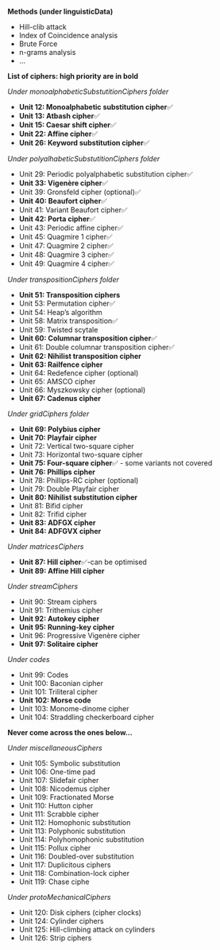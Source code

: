 **Methods (under linguisticData)**
- Hill-clib attack
- Index of Coincidence analysis
- Brute Force
- n-grams analysis
- ...

**List of ciphers: high priority are in bold**

_Under monoalphabeticSubstutitionCiphers folder_
- **Unit 12: Monoalphabetic substitution cipher**✅
- **Unit 13: Atbash cipher**✅
- **Unit 15: Caesar shift cipher**✅
- **Unit 22: Affine cipher**✅
- **Unit 26: Keyword substitution cipher**✅

_Under polyalhabeticSubstutitionCiphers folder_ 
- Unit 29: Periodic polyalphabetic substitution cipher✅
- **Unit 33: Vigenère cipher**✅
- Unit 39: Gronsfeld cipher (optional)✅
- **Unit 40: Beaufort cipher**✅
- Unit 41: Variant Beaufort cipher✅
- **Unit 42: Porta cipher**✅
- Unit 43: Periodic affine cipher✅
- Unit 45: Quagmire 1 cipher✅
- Unit 47: Quagmire 2 cipher✅
- Unit 48: Quagmire 3 cipher✅
- Unit 49: Quagmire 4 cipher✅

_Under transpositionCiphers folder_
- **Unit 51: Transposition ciphers**
- Unit 53: Permutation cipher✅
- Unit 54: Heap’s algorithm
- Unit 58: Matrix transposition✅
- Unit 59: Twisted scytale
- **Unit 60: Columnar transposition cipher**✅
- Unit 61: Double columnar transposition cipher✅
- **Unit 62: Nihilist transposition cipher**
- **Unit 63: Railfence cipher**
- Unit 64: Redefence cipher (optional)
- Unit 65: AMSCO cipher
- Unit 66: Myszkowsky cipher (optional)
- **Unit 67: Cadenus cipher**

_Under gridCiphers folder_
- **Unit 69: Polybius cipher**
- **Unit 70: Playfair cipher**
- Unit 72: Vertical two-square cipher
- Unit 73: Horizontal two-square cipher
- **Unit 75: Four-square cipher**✅ - some variants not covered
- **Unit 76: Phillips cipher**
- Unit 78: Phillips-RC cipher (optional)
- Unit 79: Double Playfair cipher
- **Unit 80: Nihilist substitution cipher**
- Unit 81: Bifid cipher
- Unit 82: Trifid cipher
- **Unit 83: ADFGX cipher**
- **Unit 84: ADFGVX cipher**

_Under matricesCiphers_
- **Unit 87: Hill cipher**✅-can be optimised
- **Unit 89: Affine Hill cipher**

_Under streamCiphers_
- Unit 90: Stream ciphers
- Unit 91: Trithemius cipher
- **Unit 92: Autokey cipher**
- **Unit 95: Running-key cipher**
- Unit 96: Progressive Vigenère cipher
- **Unit 97: Solitaire cipher**

_Under codes_
- Unit 99: Codes
- Unit 100: Baconian cipher
- Unit 101: Triliteral cipher
- **Unit 102: Morse code**
- Unit 103: Monome-dinome cipher
- Unit 104: Straddling checkerboard cipher

**Never come across the ones below...**

_Under miscellaneousCiphers_
- Unit 105: Symbolic substitution
- Unit 106: One-time pad
- Unit 107: Slidefair cipher
- Unit 108: Nicodemus cipher
- Unit 109: Fractionated Morse
- Unit 110: Hutton cipher
- Unit 111: Scrabble cipher
- Unit 112: Homophonic substitution
- Unit 113: Polyphonic substitution
- Unit 114: Polyhomophonic substitution
- Unit 115: Pollux cipher
- Unit 116: Doubled-over substitution
- Unit 117: Duplicitous ciphers
- Unit 118: Combination-lock cipher
- Unit 119: Chase ciphe

_Under protoMechanicalCiphers_
- Unit 120: Disk ciphers (cipher clocks)
- Unit 124: Cylinder ciphers
- Unit 125: Hill-climbing attack on cylinders
- Unit 126: Strip ciphers
